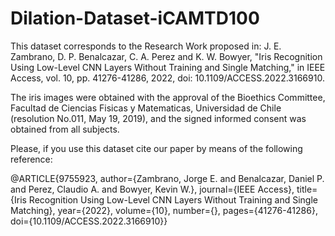 # Dilation-Dataset-iCAMTD100
This dataset corresponds to the Research Work proposed in: 
J. E. Zambrano, D. P. Benalcazar, C. A. Perez and K. W. Bowyer, "Iris Recognition Using Low-Level CNN Layers Without Training and Single Matching," in IEEE Access, vol. 10, pp. 41276-41286, 2022, doi: 10.1109/ACCESS.2022.3166910.

The iris images were obtained with the approval of the Bioethics Committee, Facultad de Ciencias Fisicas y Matematicas, Universidad de Chile (resolution No.011, May 19, 2019), and the signed informed consent was obtained from all subjects.


Please, if you use this dataset cite our paper by means of the following reference:



@ARTICLE{9755923,
  author={Zambrano, Jorge E. and Benalcazar, Daniel P. and Perez, Claudio A. and Bowyer, Kevin W.},
  journal={IEEE Access}, 
  title={Iris Recognition Using Low-Level CNN Layers Without Training and Single Matching}, 
  year={2022},
  volume={10},
  number={},
  pages={41276-41286},
  doi={10.1109/ACCESS.2022.3166910}}

